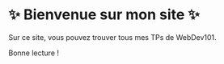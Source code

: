 # ✨ Bienvenue sur mon site ✨



Sur ce site, vous pouvez trouver tous mes TPs de WebDev101.

Bonne lecture !

